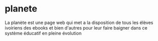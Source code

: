 # planete
La planète est une page web qui met a la disposition de tous les élèves ivoiriens des ebooks et bien d'autres pour leur faire baigner dans ce système éducatif en pleine évolution
